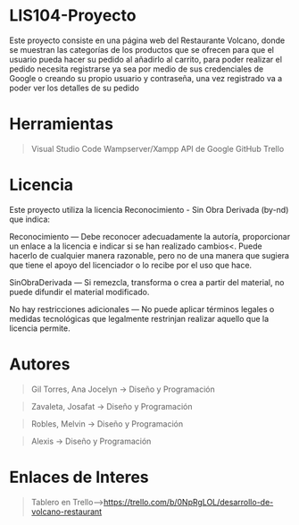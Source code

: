 # LIS104-Proyecto
Este proyecto consiste en una página web del Restaurante Volcano, donde se muestran las categorías de los productos que se ofrecen para que el usuario pueda hacer su pedido al añadirlo al carrito, para poder realizar el pedido necesita registrarse ya sea por medio de sus credenciales de Google o creando su propio usuario y contraseña, una vez registrado va a poder ver los detalles de su pedido 

# Herramientas
>Visual Studio Code
>Wampserver/Xampp
>API de Google
>GitHub
>Trello

# Licencia
Este proyecto utiliza la licencia Reconocimiento - Sin Obra Derivada (by-nd) que indica:

Reconocimiento — Debe reconocer adecuadamente la autoría, proporcionar un enlace a la licencia e indicar si se han realizado cambios<. Puede hacerlo de cualquier manera razonable, pero no de una manera que sugiera que tiene el apoyo del licenciador o lo recibe por el uso que hace.

SinObraDerivada — Si remezcla, transforma o crea a partir del material, no puede difundir el material modificado.

No hay restricciones adicionales — No puede aplicar términos legales o medidas tecnológicas que legalmente restrinjan realizar aquello que la licencia permite.

# Autores
>Gil Torres, Ana Jocelyn -> Diseño y Programación

>Zavaleta, Josafat -> Diseño y Programación

>Robles, Melvin -> Diseño y Programación

>Alexis -> Diseño y Programación

# Enlaces de Interes 
>Tablero en Trello-->https://trello.com/b/0NpRgLOL/desarrollo-de-volcano-restaurant
>
